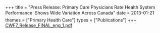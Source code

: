 +++
title = "Press Release: Primary Care Physicians Rate Health System Performance  Shows Wide Variation Across Canada"
date = 2013-01-21
themes = ["Primary Health Care"]
types = ["Publications"]
+++
[CWF7\_Release\_FINAL\_eng\_1.pdf](/files/CWF7_Release_FINAL_eng_1.pdf)
